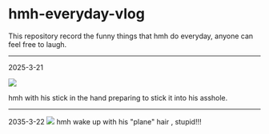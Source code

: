 # hmh-everyday-vlog
This repository record the funny things that hmh do everyday, anyone can feel free to laugh.

------

2025-3-21

![](./pic/3_21.jpg)

hmh with his stick in the hand preparing to stick it into his asshole.

------

2035-3-22
![](./pic/picIMG_20250322_104811.jpg)
hmh wake up with his "plane" hair , stupid!!!

